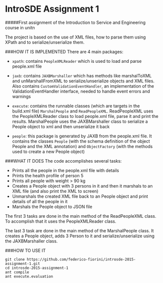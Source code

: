 # IntroSDE Assignment 1

#####First assignment of the Introduction to Service and Engineering course in unitn


The project is based on the use of XML files, how to parse them using XPath and to serialize/unserialize them.

###HOW IT IS IMPLEMENTED
There are 4 main packages:

- `xpath`: contains `PeopleXMLReader` which is used to load and parse people.xml file

- `jaxb`: contains `JAXBMarshaller` which has methods like marshalToXML and unMarshallFromXML to serialize/unserialize objects and XML files. Also contains `CustomValidationEventHandler`, an implementation of the ValidationEventHandler interface, needed to handle event errors and warnings

- `execute`: contains the runnable classes (which are targets in the build.xml file)  `MarshalPeople` and `ReadPeopleXML`. ReadPeopleXML uses the PeopleXMLReader class to load people.xml file, parse it and print the results. MarshalPeople uses the JAXBMarshaller class to serialize a People object to xml and then unserialize it back

- `people`: this package is generated by JAXB from the people.xml file. It contains the classes `People` (with the schema definition of the object People and the XML annotation) and `ObjectFactory` (with the methods used to create a new People object)

###WHAT IT DOES
The code accomplishes several tasks:

- Prints all the people in the people.xml file with details
- Prints the health profile of person 5
- Prints all people with weight > 90 kg
- Creates a People object with 3 persons in it and then it marshals to an XML file (and also print the XML to screen)
- Unmarshals the created XML file back to an People object and print details of all the people in it
- Marshals the People object to JSON file

The first 3 tasks are done in the main method of the ReadPeopleXML class. To accomplish that it uses the PeopleXMLReader class.

The last 3 task are done in the main method of the MarshalPeople class. It creates a People object, adds 3 Person to it and serialize/unserialize using the JAXBMarshaller class.

###HOW TO USE IT

	git clone https://github.com/federico-fiorini/introsde-2015-assignment-1.git
	cd introsde-2015-assignment-1
	ant compile
	ant execute.evaluation
